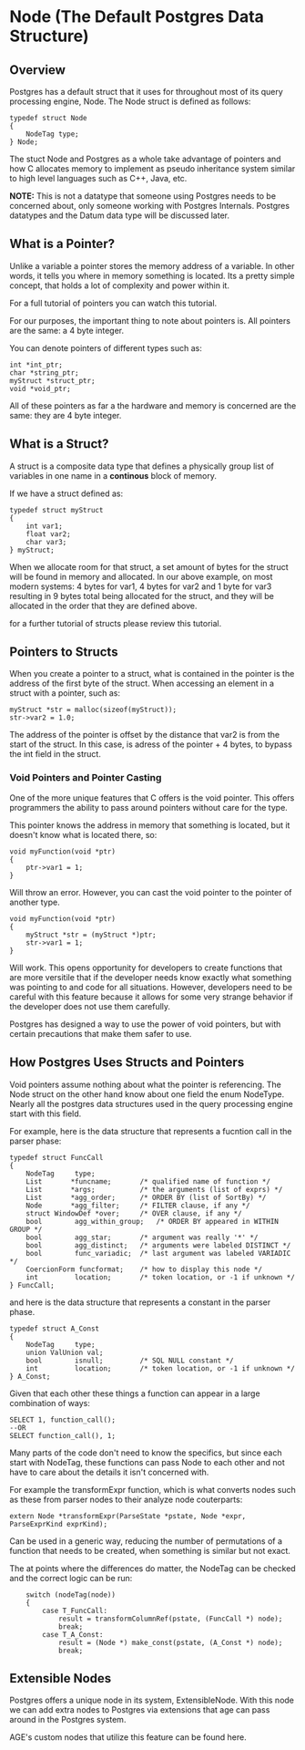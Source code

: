 # Node (The Default Postgres Data Structure)

## Overview

Postgres has a default struct that it uses for throughout most of its query processing engine, <a src='https://github.com/postgres/postgres/blob/master/src/include/nodes/nodes.h#L105'>Node</a>. The Node struct is defined as follows:

```
typedef struct Node
{
    NodeTag type;
} Node;
```

The stuct Node and Postgres as a whole take advantage of pointers and how C allocates memory to implement as pseudo inheritance system similar to high level languages such as C++, Java, etc.

<b>NOTE:</b> This is not a datatype that someone using Postgres needs to be concerned about, only someone working with Postgres Internals. Postgres datatypes and the Datum data type will be discussed later.

## What is a Pointer?                                                            
                                                                                 
Unlike a variable a pointer stores the memory address of a variable. In other words, it tells you where in memory something is located. Its a pretty simple concept, that holds a lot of complexity and power within it.

For a full tutorial of pointers you can <a src ='https://www.youtube.com/watch?v=zuegQmMdy8M&ab_channel=freeCodeCamp.org'>watch this tutorial.</a>

For our purposes, the important thing to note about pointers is. All pointers are the same: a 4 byte integer.

You can denote pointers of different types such as:

```                                                                              
int *int_ptr;
char *string_ptr;
myStruct *struct_ptr;
void *void_ptr;
```    
All of these pointers as far a the hardware and memory is concerned are the same: they are 4 byte integer.

## What is a Struct?

A struct is a composite data type that defines a physically group list of variables in one name in a <b>continous</b> block of memory.

If we have a struct defined as:

```                                                                              
typedef struct myStruct                                                              
{                                                                                
    int var1;
    float var2;
    char var3;                                                                
} myStruct;                                                                          
```     

When we allocate room for that struct, a set amount of bytes for the struct will be found in memory and allocated. In our above example, on most modern systems: 4 bytes for var1, 4 bytes for var2 and 1 byte for var3 resulting in 9 bytes total being allocated for the struct, and they will be allocated in the order that they are defined above.


for a further tutorial of structs please review this <a src='https://www.simplilearn.com/tutorials/c-tutorial/structure-in-c'>tutorial.</a>

## Pointers to Structs

When you create a pointer to a struct, what is contained in the pointer is the address of the first byte of the struct. When accessing an element in a struct with a pointer, such as:

```                                                                              
myStruct *str = malloc(sizeof(myStruct));                                        
str->var2 = 1.0;                                                                 
```     

The address of the pointer is offset by the distance that var2 is from the start of the struct. In this case, is adress of the pointer + 4 bytes, to bypass the int field in the struct.

### Void Pointers and Pointer Casting

One of the more unique features that C offers is the void pointer. This offers programmers the ability to pass around pointers without care for the type.

This pointer knows the address in memory that something is located, but it doesn't know what is located there, so:


```  
void myFunction(void *ptr)
{
    ptr->var1 = 1;
}                                                                            
```  

Will throw an error. However, you can cast the void pointer to the pointer of another type.

```                                                                              
void myFunction(void *ptr)                                                                          {                                                                                
    myStruct *str = (myStruct *)ptr;
    str->var1 = 1;                                                               
}                                                                                
```    

Will work. This opens opportunity for developers to create functions that are more versitile that if the developer needs know exactly what something was pointing to and code for all situations. However, developers need to be careful with this feature because it allows for some very strange behavior if the developer does not use them carefully.

Postgres has designed a way to use the power of void pointers, but with certain precautions that make them safer to use.

## How Postgres Uses Structs and Pointers  

Void pointers assume nothing about what the pointer is referencing. The Node struct on the other hand know about one field the <a src='https://github.com/postgres/postgres/blob/REL_11_17/src/include/nodes/nodes.h#L26'>enum NodeType</a>. Nearly all the postgres data structures used in the query processing engine start with this field.

For example, here is the data structure that represents a fucntion call in the parser phase:

``` 
typedef struct FuncCall
{
	NodeTag		type;
	List	   *funcname;		/* qualified name of function */
	List	   *args;			/* the arguments (list of exprs) */
	List	   *agg_order;		/* ORDER BY (list of SortBy) */
	Node	   *agg_filter;		/* FILTER clause, if any */
	struct WindowDef *over;		/* OVER clause, if any */
	bool		agg_within_group;	/* ORDER BY appeared in WITHIN GROUP */
	bool		agg_star;		/* argument was really '*' */
	bool		agg_distinct;	/* arguments were labeled DISTINCT */
	bool		func_variadic;	/* last argument was labeled VARIADIC */
	CoercionForm funcformat;	/* how to display this node */
	int			location;		/* token location, or -1 if unknown */
} FuncCall;
``` 

and here is the data structure that represents a constant in the parser phase.

``` 
typedef struct A_Const
{
	NodeTag		type;
	union ValUnion val;
	bool		isnull;			/* SQL NULL constant */
	int			location;		/* token location, or -1 if unknown */
} A_Const;
``` 


Given that each other these things a function can appear in a large combination of ways:

```
SELECT 1, function_call();
--OR
SELECT function_call(), 1;
```

Many parts of the code don't need to know the specifics, but since each start with NodeTag, these functions can pass Node to each other and not have to care about the details it isn't concerned with.

For example the transformExpr function, which is what converts nodes such as these from parser nodes to their analyze node couterparts:

```
extern Node *transformExpr(ParseState *pstate, Node *expr, ParseExprKind exprKind);
```

Can be used in a generic way, reducing the number of permutations of a function that needs to be created, when something is similar but not exact.

The at points where the differences do matter, the NodeTag can be checked and the correct logic can be run:

``` 
	switch (nodeTag(node))
	{
		case T_FuncCall:
			result = transformColumnRef(pstate, (FuncCall *) node);
			break;
		case T_A_Const:
			result = (Node *) make_const(pstate, (A_Const *) node);
			break;
``` 

## Extensible Nodes

Postgres offers a unique node in its system, <a src='https://github.com/postgres/postgres/blob/master/src/include/nodes/extensible.h#L32'>ExtensibleNode</a>. With this node we can add extra nodes to Postgres via extensions that age can pass around in the Postgres system.

AGE's custom nodes that utilize this feature can be found <a src='https://github.com/apache/age/blob/master/src/include/nodes/cypher_nodes.h'>here</a>.
